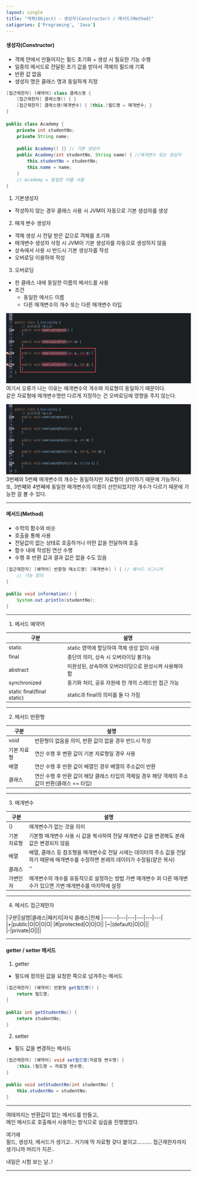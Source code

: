 ```yaml
---
layout: single
title: "객체(Object) - 생성자(Constructor) / 메서드(Method)"
catigories: ['Programing', 'Java']
---
```

   
#### 생성자(Constructor)
* 객체 안에서 만들어지는 필드 초기화 + 생성 시 필요한 기능 수행
* 일종의 메서드로 전달된 초기 값을 받아서 객체의 필드에 기록
* 반환 값 없음
* 생성자 명은 클래스 명과 동일하게 지정   
   
``` java
[접근제한자] [예약어] class 클래스명 {
    [접근제한자] 클래스명() { }
    [접근제한자] 클래스명(매개변수) { (this.)필드명 = 매개변수; }
}

public class Academy {
    private int studentNo;
    private String name;

    public Academy() {} // 기본 생성자
    public Academy(int studentNo, String name) { //매개변수 있는 생성자
        this.studentNo = studentNo;
        this.name = name;
    }
    // Academy = 동일한 이름 사용
}
```   
   
1) 기본생성자
* 작성하지 않는 경우 클래스 사용 시 JVM이 자동으로 기본 생성자를 생성   

2) 매개 변수 생성자
* 객체 생성 시 전달 받은 값으로 객체를 초기화
* 매개변수 생성자 삭정 시 JVM이 기본 생성자를 자동으로 생성하지 않음
* 상속에서 사용 시 반드시 기본 생상자를 작성
* 오버로딩 이용하여 작성
   
3) 오버로딩
* 한 클래스 내에 동일한 이름의 메서드를 사용
* 조건
    * 동일한 메서드 이름
    * 다른 매개변수의 개수 또는 다른 매개변수 타입   

![Alt text](/assets/images/overloading01.png)   
여기서 오류가 나는 이유는 매개변수의 개수와 자료형이 동일하기 때문이다.   
같은 자료형에 매개변수명만 다르게 지정하는 건 오버로딩에 영향을 주지 않는다.   
   
![Alt text](/assets/images/overloading02.png)   
3번째와 5번째 매개변수의 개수는 동일하지만 자료형이 상이하기 때문에 가능하다.   
또, 3번째와 4번째에 동일한 매개변수의 이름이 선언되었지만 개수가 다르기 때문에 가능한 걸 볼 수 있다.   
   
***
#### 메서드(Method)
* 수학의 함수와 비슷
* 호출을 통해 사용
* 전달값이 없는 상태로 호출하거나 어떤 값을 전달하여 호출
* 함수 내에 작성된 연산 수행
* 수행 후 반환 값과 결과 값은 없을 수도 있음   
   
``` java
[접근제한자] [예약어] 반환형 메소드명( [매개변수] ) { // 메서드 시그니처
    // 기능 정의
}

public void information() {
    System.out.println(studentNo);
}
```   
   
***
1) 메서드 예약어  
    
|구분|설명|
|------|---|
|static|static 영역에 할당하여 객체 생성 없이 사용|
|final|종단의 의미, 상속 시 오버라이딩 불가능|
|abstract|미완성된, 상속하여 오버라이딩으로 완성시켜 사용해야 함|
|synchronized|동기화 처리, 공유 자원에 한 개의 스레드만 접근 가능|
|static final(final static)|static과 final의 의미를 둘 다 가짐|   
      
***
2) 메서드 반환형   
   
|구분|설명|
|------|---|
|void|반환형이 없음을 의미, 반환 값이 없을 경우 반드시 작성|
|기본 자료형|연산 수행 후 변환 값이 기본 자료형일 경우 사용|
|배열|연산 수행 후 반환 값이 배열인 경우 배열의 주소값이 반환|
|클래스|연산 수행 후 반환 값이 해당 클래스 타입의 객체일 경우   해당 객체의 주소값이 반환(클래스 == 타입)|   
      
***
3) 매개변수   
   
|구분|설명|
|------|---|
|()|매개변수가 없는 것을 의미|
|기본 자료형|기본형 매개변수 사용 시 값을 복사하여 전달   매개변수 값을 변경해도 본래 값은 변경되지 않음|
|배열|배열, 클래스 등 참조형을 매개변수로 전달 시에는 데이터의 주소 값을   전달하기 때문에 매개변수를 수정하면 본래의 데이터가 수정됨(얕은 복사)|
|클래스|''|
|가변인자|매개변수의 개수를 유동적으로 설정하는 방법   가변 매개변수 외 다른 매개변수가 있으면 가변 매개변수를 마지막에 설정|   
      
***
4) 메서드 접근제한자   
   
|구분||설명|클래스|패키지|자식 클래스|전체
|------|---|---|---|---|---|
|+|public|O|O|O|O|
|#|protected|O|O|O||
|~|(default)|O|O||| 	 
|-|private|O||||   
   
***   
#### getter / setter 메서드
1) getter
* 필드에 정의된 값을 요청한 쪽으로 넘겨주는 메서드   
   
``` java
[접근제한자] [예약어] 반환형 get필드명() {
    return 필드명;
}

public int getStudentNo() {
    return studentNo;
}
```   
   
2) setter   
* 필드 값을 변경하는 메서드   
   
``` java
[접근제한자] [예약어] void set필드명(자료형 변수명) {
    (this.)필드명 = 자료형 변수명;
}

public void setStudentNo(int studentNo) {
    this.studentNo = studentNo;
}
```   
   
***
여태까지는 반환값이 없는 메서드를 만들고,   
메인 메서드로 호출해서 사용하는 방식으로 실습을 진행했었다.   

여기에   
필드, 생성자, 메서드가 생기고.. 거기에 막 자료형 갖다 붙이고.......... 접근제한자까지 생기니까 머리가 지끈..   

내일은 시험 보는 날..!   
   
***